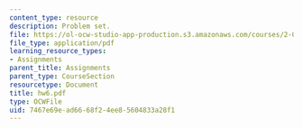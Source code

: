 ```yaml
---
content_type: resource
description: Problem set.
file: https://ol-ocw-studio-app-production.s3.amazonaws.com/courses/2-002-mechanics-and-materials-ii-spring-2004/7467e69ead6668f24ee85604833a28f1_hw6.pdf
file_type: application/pdf
learning_resource_types:
- Assignments
parent_title: Assignments
parent_type: CourseSection
resourcetype: Document
title: hw6.pdf
type: OCWFile
uid: 7467e69e-ad66-68f2-4ee8-5604833a28f1
---
```

